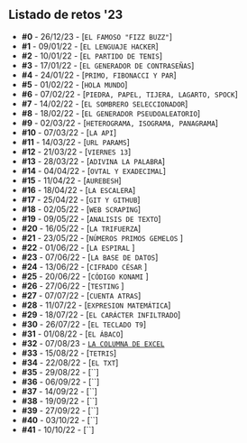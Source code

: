 ## Listado de retos '23

* **#0** - 26/12/23 - [`EL FAMOSO "FIZZ BUZZ"`]
* **#1** - 09/01/22 - [`EL LENGUAJE HACKER`]
* **#2** - 10/01/22 - [`EL PARTIDO DE TENIS`]
* **#3** - 17/01/22 - [`EL GENERADOR DE CONTRASEÑAS`]
* **#4** - 24/01/22 - [`PRIMO, FIBONACCI Y PAR`]
* **#5** - 01/02/22 - [`HOLA MUNDO`]
* **#6** - 07/02/22 - [`PIEDRA, PAPEL, TIJERA, LAGARTO, SPOCK`]
* **#7** - 14/02/22 - [`EL SOMBRERO SELECCIONADOR`]
* **#8** - 18/02/22 - [`EL GENERADOR PSEUDOALEATORIO`]
* **#9** - 02/03/22 - [`HETEROGRAMA, ISOGRAMA, PANAGRAMA`]
* **#10** - 07/03/22 - [`LA API`]
* **#11** - 14/03/22 - [`URL PARAMS`]
* **#12** - 21/03/22 - [`VIERNES 13`]
* **#13** - 28/03/22 - [`ADIVINA LA PALABRA`]
* **#14** - 04/04/22 - [`OVTAL Y EXADECIMAL`]
* **#15** - 11/04/22 - [`AUREBESH`]
* **#16** - 18/04/22 - [`LA ESCALERA`]
* **#17** - 25/04/22 - [`GIT Y GITHUB`]
* **#18** - 02/05/22 - [`WEB SCRAPING`]
* **#19** - 09/05/22 - [`ANALISIS DE TEXTO`]
* **#20** - 16/05/22 - [`LA TRIFUERZA`]
* **#21** - 23/05/22 - [`NÚMEROS PRIMOS GEMELOS` ]
* **#22** - 01/06/22 - [`LA ESPIRAL` ]
* **#23** - 07/06/22 - [`LA BASE DE DATOS`]
* **#24** - 13/06/22 - [`CIFRADO CÉSAR` ]
* **#25** - 20/06/22 - [`CÓDIGO KONAMI` ]
* **#26** - 27/06/22 - [`TESTING` ]
* **#27** - 07/07/22 - [`CUENTA ATRAS`]
* **#28** - 11/07/22 - [`EXPRESION MATEMÁTICA`]
* **#29** - 18/07/22 - [`EL CARÁCTER INFILTRADO`]
* **#30** - 26/07/22 - [`EL TECLADO T9`]
* **#31** - 01/08/22 - [`EL ÁBACO`]
* **#32** - 07/08/23 - [`LA COLUMNA DE EXCEL`](https://github.com/dvd23m/RetosMoureDev/blob/main/RETOS2023/Reto32_LaColumnaDeExcel/)
* **#33** - 15/08/22 - [`TETRIS`]
* **#34** - 22/08/22 - [`EL TXT`]
* **#35** - 29/08/22 - [``]
* **#36** - 06/09/22 - [``]
* **#37** - 14/09/22 - [``]
* **#38** - 19/09/22 - [``]
* **#39** - 27/09/22 - [``]
* **#40** - 03/10/22 - [``]
* **#41** - 10/10/22 - [``]

